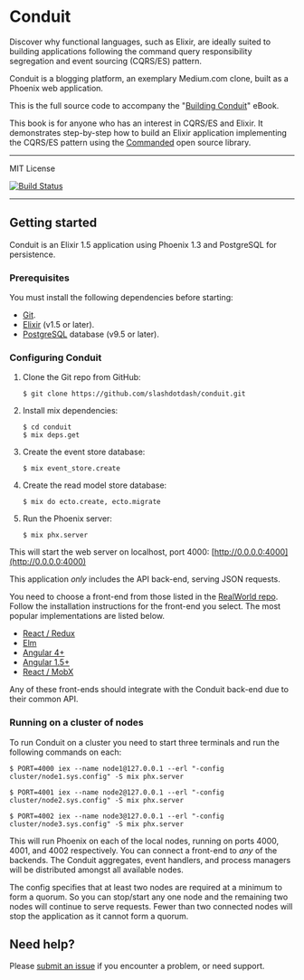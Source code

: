 # Conduit

Discover why functional languages, such as Elixir, are ideally suited to building applications following the command query responsibility segregation and event sourcing (CQRS/ES) pattern.

Conduit is a blogging platform, an exemplary Medium.com clone, built as a Phoenix web application.

This is the full source code to accompany the "[Building Conduit](https://leanpub.com/buildingconduit)" eBook.

This book is for anyone who has an interest in CQRS/ES and Elixir. It demonstrates step-by-step how to build an Elixir application implementing the CQRS/ES pattern using the [Commanded](https://github.com/slashdotdash/commanded) open source library.

---

MIT License

[![Build Status](https://travis-ci.org/slashdotdash/conduit.svg?branch=master)](https://travis-ci.org/slashdotdash/conduit)

---

## Getting started

Conduit is an Elixir 1.5 application using Phoenix 1.3 and PostgreSQL for persistence.

### Prerequisites

You must install the following dependencies before starting:

- [Git](https://git-scm.com/).
- [Elixir](https://elixir-lang.org/install.html) (v1.5 or later).
- [PostgreSQL](https://www.postgresql.org/) database (v9.5 or later).

### Configuring Conduit

1. Clone the Git repo from GitHub:

    ```console
    $ git clone https://github.com/slashdotdash/conduit.git
    ```

2. Install mix dependencies:

    ```console
    $ cd conduit
    $ mix deps.get
    ```

3. Create the event store database:

    ```console
    $ mix event_store.create
    ```

4. Create the read model store database:

    ```console
    $ mix do ecto.create, ecto.migrate
    ```

5. Run the Phoenix server:

    ```console
    $ mix phx.server
    ```

  This will start the web server on localhost, port 4000: [http://0.0.0.0:4000](http://0.0.0.0:4000)

This application *only* includes the API back-end, serving JSON requests.

You need to choose a front-end from those listed in the [RealWorld repo](https://github.com/gothinkster/realworld). Follow the installation instructions for the front-end you select. The most popular implementations are listed below.

- [React / Redux](https://github.com/gothinkster/react-redux-realworld-example-app)
- [Elm](https://github.com/rtfeldman/elm-spa-example)
- [Angular 4+](https://github.com/gothinkster/angular-realworld-example-app)
- [Angular 1.5+](https://github.com/gothinkster/angularjs-realworld-example-app)
- [React / MobX](https://github.com/gothinkster/react-mobx-realworld-example-app)

Any of these front-ends should integrate with the Conduit back-end due to their common API.

### Running on a cluster of nodes

To run Conduit on a cluster you need to start three terminals and run the following commands on each:

```console
$ PORT=4000 iex --name node1@127.0.0.1 --erl "-config cluster/node1.sys.config" -S mix phx.server
```

```console
$ PORT=4001 iex --name node2@127.0.0.1 --erl "-config cluster/node2.sys.config" -S mix phx.server
```

```console
$ PORT=4002 iex --name node3@127.0.0.1 --erl "-config cluster/node3.sys.config" -S mix phx.server
```

This will run Phoenix on each of the local nodes, running on ports 4000, 4001, and 4002 respectively. You can connect a front-end to *any* of the backends. The Conduit aggregates, event handlers, and process managers will be distributed amongst all available nodes.

The config specifies that at least two nodes are required at a minimum to form a quorum. So you can stop/start any one node and the remaining two nodes will continue to serve requests. Fewer than two connected nodes will stop the application as it cannot form a quorum.

## Need help?

Please [submit an issue](https://github.com/slashdotdash/conduit/issues) if you encounter a problem, or need support.
